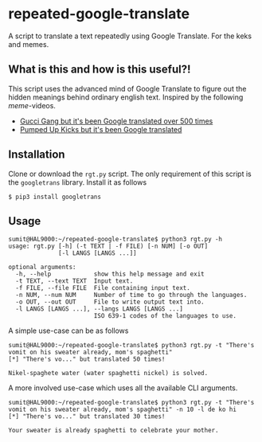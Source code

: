 # repeated-google-translate
A script to translate a text repeatedly using Google Translate. For the keks and memes.

## What is this and how is this useful?!
This script uses the advanced mind of Google Translate to figure out the hidden meanings behind ordinary english text.
Inspired by the following _meme_-videos.

- [Gucci Gang but it's been Google translated over 500 times](https://youtu.be/HMReGXCtTiM)
- [Pumped Up Kicks but it's been Google translated](https://youtu.be/ZMR395zmT1k)

## Installation

Clone or download the `rgt.py` script.
The only requirement of this script is the `googletrans` library. Install it as follows

```console
$ pip3 install googletrans
```

## Usage

```console
sumit@HAL9000:~/repeated-google-translate$ python3 rgt.py -h
usage: rgt.py [-h] (-t TEXT | -f FILE) [-n NUM] [-o OUT]
              [-l LANGS [LANGS ...]]

optional arguments:
  -h, --help            show this help message and exit
  -t TEXT, --text TEXT  Input text.
  -f FILE, --file FILE  File containing input text.
  -n NUM, --num NUM     Number of time to go through the languages.
  -o OUT, --out OUT     File to write output text into.
  -l LANGS [LANGS ...], --langs LANGS [LANGS ...]
                        ISO 639-1 codes of the languages to use.
```

A simple use-case can be as follows
```console
sumit@HAL9000:~/repeated-google-translate$ python3 rgt.py -t "There's vomit on his sweater already, mom's spaghetti"
[*] "There's vo..." but translated 50 times!

Nikel-spaghete water (water spaghetti nickel) is solved.
```

A more involved use-case which uses all the available CLI arguments.
```console
sumit@HAL9000:~/repeated-google-translate$ python3 rgt.py -t "There's vomit on his sweater already, mom's spaghetti" -n 10 -l de ko hi
[*] "There's vo..." but translated 30 times!

Your sweater is already spaghetti to celebrate your mother.
```
